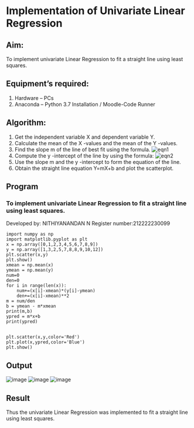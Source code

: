 # Implementation of Univariate Linear Regression
## Aim:
To implement univariate Linear Regression to fit a straight line using least squares.
## Equipment’s required:
1.	Hardware – PCs
2.	Anaconda – Python 3.7 Installation / Moodle-Code Runner
## Algorithm:
1.	Get the independent variable X and dependent variable Y.
2.	Calculate the mean of the X -values and the mean of the Y -values.
3.	Find the slope m of the line of best fit using the formula.
 ![eqn1](./eq1.jpg)
4.	Compute the y -intercept of the line by using the formula:
![eqn2](./eq2.jpg)  
5.	Use the slope m and the y -intercept to form the equation of the line.
6.	Obtain the straight line equation Y=mX+b and plot the scatterplot.
## Program
### To implement univariate Linear Regression to fit a straight line using least squares.
Developed by: NITHIYANANDAN N
Register number:212222230099
```
import numpy as np 
import matplotlib.pyplot as plt
x = np.array([0,1,2,3,4,5,6,7,8,9])
y = np.array([1,3,2,5,7,8,8,9,10,12])
plt.scatter(x,y)
plt.show()
xmean = np.mean(x)
ymean = np.mean(y)
num=0
den=0
for i in range(len(x)):
    num+=(x[i]-xmean)*(y[i]-ymean)
    den+=(x[i]-xmean)**2
m = num/den
b = ymean - m*xmean
print(m,b)
ypred = m*x+b
print(ypred)


plt.scatter(x,y,color='Red')
plt.plot(x,ypred,color='Blue')
plt.show()

```
## Output
![image](https://github.com/NITHIYANANDAN278/Univariate-Linear-Regression/assets/121784636/4eea536e-9a1b-4e21-b4bd-a91c989de02c)
![image](https://github.com/NITHIYANANDAN278/Univariate-Linear-Regression/assets/121784636/cd53ff3b-c119-4732-8c90-3b23c6d8f2b2)
![image](https://github.com/NITHIYANANDAN278/Univariate-Linear-Regression/assets/121784636/3455184a-d656-4218-b45c-2c058c16f97b)


## Result
Thus the univariate Linear Regression was implemented to fit a straight line using least squares.
